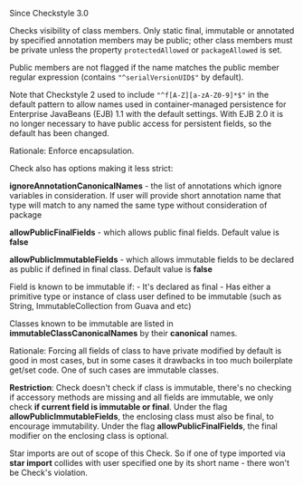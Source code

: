Since Checkstyle 3.0

Checks visibility of class members. Only static final, immutable or annotated by specified annotation members may be public; other class members must be private unless the property `protectedAllowed` or `packageAllowed` is set.

Public members are not flagged if the name matches the public member regular expression (contains `"^serialVersionUID$"` by default).

Note that Checkstyle 2 used to include `"^f[A-Z][a-zA-Z0-9]*$"` in the default pattern to allow names used in container-managed persistence for Enterprise JavaBeans (EJB) 1.1 with the default settings. With EJB 2.0 it is no longer necessary to have public access for persistent fields, so the default has been changed.

Rationale: Enforce encapsulation.

Check also has options making it less strict:

**ignoreAnnotationCanonicalNames** \- the list of annotations which ignore variables in consideration. If user will provide short annotation name that type will match to any named the same type without consideration of package

**allowPublicFinalFields** \- which allows public final fields. Default value is **false**

**allowPublicImmutableFields** \- which allows immutable fields to be declared as public if defined in final class. Default value is **false**

Field is known to be immutable if: - It's declared as final - Has either a primitive type or instance of class user defined to be immutable (such as String, ImmutableCollection from Guava and etc)

Classes known to be immutable are listed in **immutableClassCanonicalNames** by their **canonical** names.

Rationale: Forcing all fields of class to have private modified by default is good in most cases, but in some cases it drawbacks in too much boilerplate get/set code. One of such cases are immutable classes.

**Restriction**: Check doesn't check if class is immutable, there's no checking if accessory methods are missing and all fields are immutable, we only check **if current field is immutable or final**. Under the flag **allowPublicImmutableFields**, the enclosing class must also be final, to encourage immutability. Under the flag **allowPublicFinalFields**, the final modifier on the enclosing class is optional.

Star imports are out of scope of this Check. So if one of type imported via **star import** collides with user specified one by its short name - there won't be Check's violation.